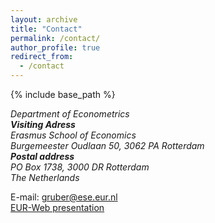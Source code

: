 ```yaml
---
layout: archive
title: "Contact"
permalink: /contact/
author_profile: true
redirect_from:
  - /contact
---
```


{% include base_path %}

<address>
Department of Econometrics<br />
<p style="margin:0;line-height:0;height:0"></p>
<b>Visiting Adress</b><br />
Erasmus School of Economics<br /> 
Burgemeester Oudlaan 50, 3062 PA Rotterdam<br />
<p style="margin:0;line-height:0;height:0"></p>
<b>Postal address</b><br />
PO Box 1738, 3000 DR Rotterdam<br />
The Netherlands
</address>

E-mail: gruber@ese.eur.nl<br />
[EUR-Web presentation](https://www.eur.nl/people/kathrin-gruber) 


